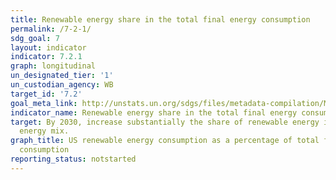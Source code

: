 ```yaml
---
title: Renewable energy share in the total final energy consumption
permalink: /7-2-1/
sdg_goal: 7
layout: indicator
indicator: 7.2.1
graph: longitudinal
un_designated_tier: '1'
un_custodian_agency: WB
target_id: '7.2'
goal_meta_link: http://unstats.un.org/sdgs/files/metadata-compilation/Metadata-Goal-7.pdf
indicator_name: Renewable energy share in the total final energy consumption
target: By 2030, increase substantially the share of renewable energy in the global
  energy mix.
graph_title: US renewable energy consumption as a percentage of total final energy
  consumption
reporting_status: notstarted
---
```

